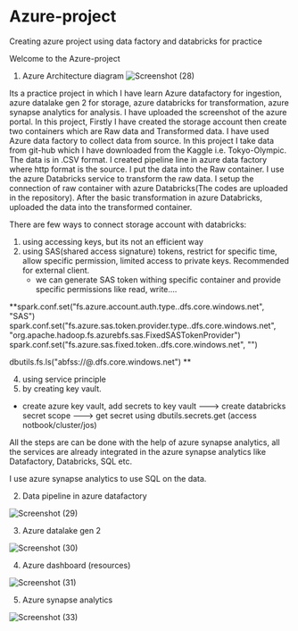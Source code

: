 # Azure-project
Creating azure project using data factory and databricks for practice

Welcome to the Azure-project

1. Azure Architecture diagram
![Screenshot (28)](https://github.com/paritoshCog/Azure-project/assets/128465174/6a735cc3-b64d-4d22-8ca1-9bf1dd6426b5)

Its a practice project in which I have learn Azure datafactory for ingestion, azure datalake gen 2 for storage, azure databricks for transformation, azure synapse analytics for analysis. I have uploaded the screenshot of the azure portal. In this project, Firstly I have created the storage account then create two containers which are Raw data and Transformed data. I have used Azure data factory to collect data from source. In this project I take data from git-hub which I have downloaded from the Kaggle i.e. Tokyo-Olympic. The data is in .CSV format. I created pipeline line in azure data factory where http format is the source. I put the data into the Raw container. I use the azure Databricks service to transform the raw data. I setup the connection of raw container with azure Databricks(The codes are uploaded in the repository). After the basic transformation in azure Databricks, uploaded the data into the transformed container.

There are few ways to connect storage account with databricks:
1. using accessing keys, but its not an efficient way
2. using SAS(shared access signature) tokens, restrict for specific time, allow specific permission, limited access to private keys. Recommended for external client.
   * we can generate SAS token withing specific container and provide specific permissions like read, write....

**spark.conf.set("fs.azure.account.auth.type.<storage-account>.dfs.core.windows.net", "SAS")
spark.conf.set("fs.azure.sas.token.provider.type.<storage-account>.dfs.core.windows.net", "org.apache.hadoop.fs.azurebfs.sas.FixedSASTokenProvider")
spark.conf.set("fs.azure.sas.fixed.token.<storage-account>.dfs.core.windows.net", "<sas-token-key>")

dbutils.fs.ls("abfss://<container>@<storageaccountname>.dfs.core.windows.net")
**
  
4. using service principle
5. by creating key vault.
  * create azure key vault, add secrets to key vault ---> create databricks secret scope ---> get secret using dbutils.secrets.get (access notbook/cluster/jos)

    

All the steps are can be done with the help of azure synapse analytics, all the services are already integrated in the azure synapse analytics like Datafactory, Databricks, SQL etc.

I use azure synapse analytics to use SQL on the data.

2. Data pipeline in azure datafactory

![Screenshot (29)](https://github.com/paritoshCog/Azure-project/assets/128465174/00ce36ae-abe2-4cea-87fb-91ae67b8616b)


3. Azure datalake gen 2

![Screenshot (30)](https://github.com/paritoshCog/Azure-project/assets/128465174/d5fa9401-7dcd-4757-90ee-836ce3d371e7)


4. Azure dashboard (resources)


![Screenshot (31)](https://github.com/paritoshCog/Azure-project/assets/128465174/b62970f0-77be-415d-86ad-8cb14ac5842f)


5. Azure synapse analytics


![Screenshot (33)](https://github.com/paritoshCog/Azure-project/assets/128465174/49efc057-1e13-4006-937a-02a8b8efbaac)




